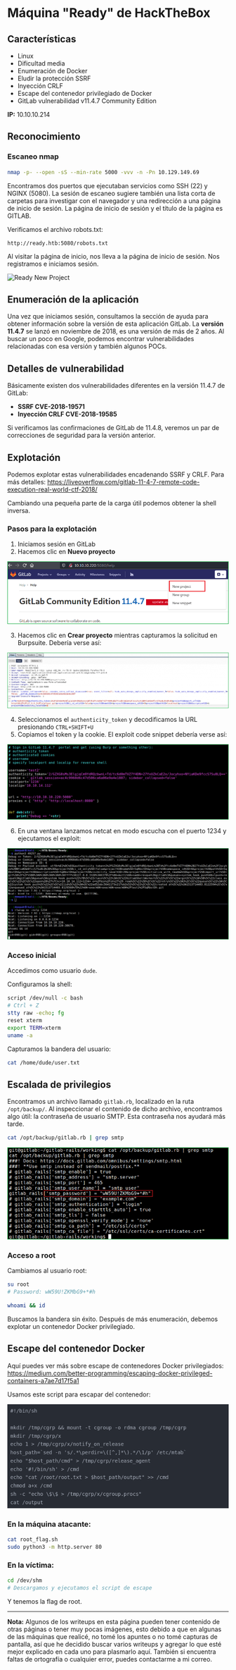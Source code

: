 # Máquina "Ready" de HackTheBox

## Características
- Linux
- Dificultad media
- Enumeración de Docker 
- Eludir la protección SSRF
- Inyección CRLF
- Escape del contenedor privilegiado de Docker 
- GitLab vulnerabilidad v11.4.7 Community Edition

**IP:** 10.10.10.214

## Reconocimiento

### Escaneo nmap

```bash
nmap -p- --open -sS --min-rate 5000 -vvv -n -Pn 10.129.149.69
```

Encontramos dos puertos que ejecutaban servicios como SSH (22) y NGINX (5080). La sesión de escaneo sugiere también una lista corta de carpetas para investigar con el navegador y una redirección a una página de inicio de sesión. La página de inicio de sesión y el título de la página es GITLAB.

Verificamos el archivo robots.txt:

```
http://ready.htb:5080/robots.txt 
```

Al visitar la página de inicio, nos lleva a la página de inicio de sesión. Nos registramos e iniciamos sesión.

![Ready New Project](/secciones/posts/imagenes/Ready/ready1.png)

## Enumeración de la aplicación

Una vez que iniciamos sesión, consultamos la sección de ayuda para obtener información sobre la versión de esta aplicación GitLab. La **versión 11.4.7** se lanzó en noviembre de 2018, es una versión de más de 2 años. Al buscar un poco en Google, podemos encontrar vulnerabilidades relacionadas con esa versión y también algunos POCs.

## Detalles de vulnerabilidad

Básicamente existen dos vulnerabilidades diferentes en la versión 11.4.7 de GitLab:
- **SSRF CVE-2018-19571** 
- **Inyección CRLF CVE-2018-19585**

Si verificamos las confirmaciones de GitLab de 11.4.8, veremos un par de correcciones de seguridad para la versión anterior.

## Explotación

Podemos explotar estas vulnerabilidades encadenando SSRF y CRLF. Para más detalles:
https://liveoverflow.com/gitlab-11-4-7-remote-code-execution-real-world-ctf-2018/

Cambiando una pequeña parte de la carga útil podemos obtener la shell inversa.

### Pasos para la explotación

1. Iniciamos sesión en GitLab
2. Hacemos clic en **Nuevo proyecto**

![Ready New Project](/secciones/posts/imagenes/Ready/readynewproject.png)

3. Hacemos clic en **Crear proyecto** mientras capturamos la solicitud en Burpsuite. Debería verse así:

![Burp Request](/secciones/posts/imagenes/Ready/burp1.png)

4. Seleccionamos el `authenticity_token` y decodificamos la URL presionando `CTRL+SHIFT+U`
5. Copiamos el token y la cookie. El exploit code snippet debería verse así:

![Code Snippet](/secciones/posts/imagenes/Ready/codesnipet.png)

6. En una ventana lanzamos netcat en modo escucha con el puerto 1234 y ejecutamos el exploit:

![Exploit Execution](/secciones/posts/imagenes/Ready/nvyexploit.png)

### Acceso inicial

Accedimos como usuario `dude`.

Configuramos la shell:

```bash
script /dev/null -c bash
# Ctrl + Z
stty raw -echo; fg
reset xterm
export TERM=xterm
uname -a
```

Capturamos la bandera del usuario:

```bash
cat /home/dude/user.txt
```

## Escalada de privilegios 

Encontramos un archivo llamado `gitlab.rb`, localizado en la ruta `/opt/backup/`. Al inspeccionar el contenido de dicho archivo, encontramos algo útil: la contraseña de usuario SMTP. Esta contraseña nos ayudará más tarde.

```bash
cat /opt/backup/gitlab.rb | grep smtp
```

![Save Password](/secciones/posts/imagenes/Ready/savepasswd.png)

### Acceso a root

Cambiamos al usuario root:

```bash
su root
# Password: wW59U!ZKMbG9+*#h
```

```bash
whoami && id
```

Buscamos la bandera sin éxito. Después de más enumeración, debemos explotar un contenedor Docker privilegiado.

## Escape del contenedor Docker

Aquí puedes ver más sobre escape de contenedores Docker privilegiados:
https://medium.com/better-programming/escaping-docker-privileged-containers-a7ae7d17f5a1

Usamos este script para escapar del contenedor:

![Root Exploit](/secciones/posts/imagenes/Ready/exploitroot.png)

### En la máquina atacante:

```bash
cat root_flag.sh
sudo python3 -m http.server 80
```

### En la víctima:

```bash
cd /dev/shm
# Descargamos y ejecutamos el script de escape
```

Y tenemos la flag de root.

---

**Nota:** Algunos de los writeups en esta página pueden tener contenido de otras páginas o tener muy pocas imágenes, esto debido a que en algunas de las máquinas que realicé, no tomé los apuntes o no tomé capturas de pantalla, así que he decidido buscar varios writeups y agregar lo que esté mejor explicado en cada uno para plasmarlo aquí. También si encuentra faltas de ortografía o cualquier error, puedes contactarme a mi correo.